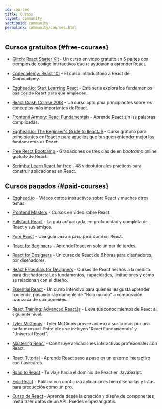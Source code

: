 ```yaml
---
id: courses
title: Cursos
layout: community
sectionid: community
permalink: community/courses.html
---
```


## Cursos gratuitos {#free-courses}

- [Glitch: React Starter Kit](https://glitch.com/glimmer/post/react-starter-kit) - Un curso en video gratuito en 5 partes con ejemplos de código interactivos que te ayudarán a aprender React.

- [Codecademy: React 101](https://www.codecademy.com/learn/react-101) - El curso introductorio a React de Codecademy.

- [Egghead.io: Start Learning React](https://egghead.io/courses/start-learning-react) - Esta serie explora los fundamentos básicos de React para que empieces.

- [React Crash Course 2018](https://www.youtube.com/watch?v=Ke90Tje7VS0) - Un curso apto para principiantes sobre los conceptos más importantes de React.

- [Frontend Armory: React Fundamentals](https://frontarm.com/courses/react-fundamentals/) - Aprende React sin las palabras complicadas.

- [Egghead.io: The Beginner's Guide to ReactJS](https://egghead.io/courses/the-beginner-s-guide-to-react) - Curso gratuito para principiantes en React y para aquellos que busquen entender mejor los fundamentos de React.

- [Free React Bootcamp](https://tylermcginnis.com/free-react-bootcamp/) - Grabaciones de tres días de un *bootcamp* online gratuito de React.

- [Scrimba: Learn React for free](https://scrimba.com/g/glearnreact) - 48 videotutoriales prácticos para construir aplicaciones en React.

## Cursos pagados {#paid-courses}

- [Egghead.io](https://egghead.io/browse/frameworks/react) - Videos cortos instructivos sobre React y muchos otros temas

- [Frontend Masters](https://frontendmasters.com/learn/react/) - Cursos en video sobre React.

- [Fullstack React](https://www.fullstackreact.com/) - La guía actualizada, en profundidad y completa de React y sus amigos.

- [Pure React](https://daveceddia.com/pure-react/) - Una guía paso a paso para dominar React.

- [React for Beginners](https://reactforbeginners.com/) - Aprende React en solo un par de tardes.

- [React for Designers](https://designcode.io/react) - Un curso de React de 6 horas para diseñadores, por diseñadores.

- [React Essentials for Designers](https://learnreact.design) - Cursos de React hechos a la medida para diseñadores: Los fundamentos, capacidades, limitaciones y cómo se relacionan con el diseño.

- [Essential React](https://learnreact.com/lessons/2018-essential-react-1-overview) - Un curso intensivo para quienes les gusta aprender haciendo, pasando rápidamente de "Hola mundo" a composición avanzada de componentes.

- [React Training: Advanced React.js](https://courses.reacttraining.com/p/advanced-react) - Lleva tus conocimientos de React al siguiente nivel.

- [Tyler McGinnis](https://tylermcginnis.com/courses) - Tyler McGinnis provee acceso a sus cursos por una tarifa mensual. Entre ellos se incluyen "React Fundamentals" y "Universal React".

- [Mastering React](https://codewithmosh.com/p/mastering-react/) - Construye aplicaciones interactivas profesionales con React.

- [React Tutorial](https://react-tutorial.app) - Aprende React paso a paso en un entorno interactivo con flashcards.

- [Road to React](https://www.roadtoreact.com/) - Tu viaje hacia el dominio de React en JavaScript.

- [Epic React](https://epicreact.dev/) - Publica con confianza aplicaciones bien diseñadas y listas para producción como un pro.

- [Curso de React](https://platzi.com/cursos/react/) - Aprende desde la creación y diseño de componentes hasta traer datos de un API. Puedes empezar gratis.
